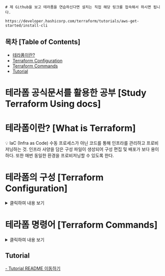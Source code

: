 ```
# 제 Github을 보고 테라폼을 연습하신다면 설치는 직접 해당 링크를 접속해서 하시면 됩니다.

https://developer.hashicorp.com/terraform/tutorials/aws-get-started/install-cli
```

## 목차 [Table of Contents]

- [테라폼이란?](#테라폼이란-what-is-terraform)
- [Terraform Configuration](#테라폼의-구성-terraform-configuration)
- [Terraform Commands](#테라폼-명령어-terraform-commands)
- [Tutorial](#tutorial)

# 테라폼 공식문서를 활용한 공부 [Study Terraform Using docs]

# 테라폼이란? [What is Terraform]

💡 IaC (Infra as Code)
수동 프로세스가 아닌 코드를 통해 인프라를 관리하고 프로비저닝하는 것. 인프라 사양을 담은 구성 파일이 생성되어 구성 편집 및 배포가 보다 용이하다. 또한 매번 동일한 환경을 프로비저닝할 수 있도록 한다.

# 테라폼의 구성 [Terraform Configuration]

<details>
  <summary>클릭하여 내용 보기</summary>

## 1. 테라폼 설정 파일(\*.tf) [Terraform Configuration Files]

테라폼은 resource, data, output, variable의 블럭들로 파일이 구성된다.

### Resource

### Data

### Output

### variable

</details>

# 테라폼 명령어 [Terraform Commands]

<details>
  <summary>클릭하여 내용 보기</summary>

Terraform은 인프라스트럭처를 코드로 관리하는 도구입니다. 다음은 Terraform을 사용할 때 기본적으로 자주 사용되는 주요 명령어들입니다:

## `terraform init`

이 명령은 Terraform 프로젝트를 초기화합니다. 필요한 Terraform 프로바이더 플러그인을 설치하고, 기타 필요한 구성 파일을 준비합니다.

## `terraform plan`

이 명령은 설정된 Terraform 코드를 기반으로 실행 계획을 생성합니다. 이 계획은 실제 리소스에 적용되기 전에 무엇이 변경될지 미리 보여줍니다.

## `terraform apply`

이 명령은 terraform plan에서 생성된 실행 계획을 실제 인프라에 적용합니다. 이 과정에서 실제 리소스가 생성, 변경, 삭제됩니다.

## `terraform destroy`

이 명령은 Terraform을 통해 생성된 모든 리소스를 제거합니다. 이 명령은 인프라를 철거할 때 사용됩니다.

## `terraform validate`

이 명령은 Terraform 구성 파일이 유효한지 검사합니다. 구성 오류를 사전에 찾아내는 데 유용합니다.

## `terraform fmt`

이 명령은 Terraform 구성 파일을 표준 형식에 맞게 자동으로 정렬합니다. 코드의 가독성을 높이고 일관성을 유지하는 데 도움을 줍니다.

## `terraform taint`

특정 Terraform 관리 리소스를 '손상된' 상태로 표시합니다. 다음 apply 실행 시 Terraform은 이 리소스를 강제로 재생성합니다.

## `terraform untaint`

terraform taint로 손상된 리소스의 손상 표시를 제거합니다.

## `terraform workspace`

여러 환경을 동일한 구성으로 관리할 수 있도록 워크스페이스를 제공합니다. 이 명령은 워크스페이스를 생성, 변경, 목록 보기 등을 수행할 수 있습니다.

## `terraform workspace list`

이 명령어들은 Terraform을 사용하여 인프라를 효율적으로 관리하는 데 필수적인 도구입니다.

</details>

## Tutorial

[- Tutorial README 이동하기](tutorial/README.md)
